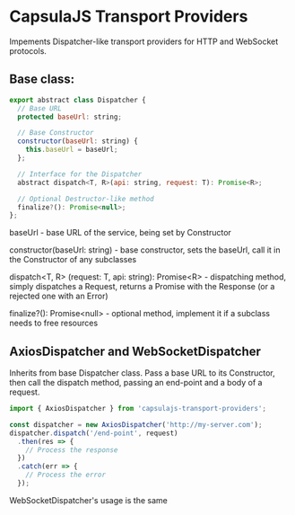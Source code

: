 # CapsulaJS Transport Providers

Impements Dispatcher-like transport providers for HTTP and WebSocket protocols.

## Base class:
```javascript
export abstract class Dispatcher {
  // Base URL
  protected baseUrl: string;

  // Base Constructor
  constructor(baseUrl: string) {
    this.baseUrl = baseUrl;
  };

  // Interface for the Dispatcher
  abstract dispatch<T, R>(api: string, request: T): Promise<R>;

  // Optional Destructor-like method
  finalize?(): Promise<null>;
};
```
baseUrl - base URL of the service, being set by Constructor

constructor(baseUrl: string) - base constructor, sets the baseUrl,
call it in the Constructor of any subclasses

dispatch&lt;T, R&gt; (request: T, api: string): Promise&lt;R&gt; - dispatching method,
simply dispatches a Request, returns a Promise with the Response (or a rejected one with an Error)

finalize?(): Promise&lt;null&gt; - optional method,
implement it if a subclass needs to free resources

## AxiosDispatcher and WebSocketDispatcher
Inherits from base Dispatcher class. Pass a base URL to its Constructor, then call the dispatch method, passing an end-point and a body of a request.

```javascript
import { AxiosDispatcher } from 'capsulajs-transport-providers';

const dispatcher = new AxiosDispatcher('http://my-server.com');
dispatcher.dispatch('/end-point', request)
  .then(res => {
    // Process the response
  })
  .catch(err => {
    // Process the error
  });
```

WebSocketDispatcher's usage is the same